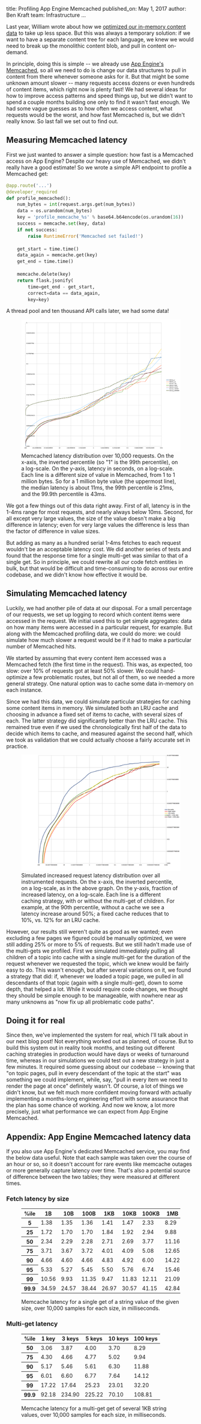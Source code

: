 title: Profiling App Engine Memcached
published_on: May 1, 2017
author: Ben Kraft
team: Infrastructure
...

Last year, William wrote about how we [optimized our in-memory content data](/posts/evolving-our-content-infrastructure.htm) to take up less space.  But this was always a temporary solution: if we want to have a separate content tree for each language, we knew we would need to break up the monolithic content blob, and pull in content on-demand.

In principle, doing this is simple -- we already use [App Engine's Memcached](https://cloud.google.com/appengine/docs/python/memcache/), so all we need to do is change our data structures to pull in content from there whenever someone asks for it.  But that might be some unknown amount slower -- many requests access dozens or even hundreds of content items, which right now is plenty fast!  We had several ideas for how to improve access patterns and speed things up, but we didn't want to spend a couple months building one only to find it wasn't fast enough.  We had some vague guesses as to how often we access content, what requests would be the worst, and how fast Memcached is, but we didn't really know.  So last fall we set out to find out.

## Measuring Memcached latency

First we just wanted to answer a simple question: how fast is a Memcached access on App Engine?  Despite our heavy use of Memcached, we didn't really have a good estimate!  So we wrote a simple API endpoint to profile a Memcached get:

```py
@app.route('...')
@developer_required
def profile_memcached():
    num_bytes = int(request.args.get(num_bytes))
    data = os.urandom(num_bytes)
    key = 'profile_memcache_%s' % base64.b64encode(os.urandom(16))
    success = memcache.set(key, data)
    if not success:
        raise RuntimeError('Memcached set failed!')

    get_start = time.time()
    data_again = memcache.get(key)
    get_end = time.time()

    memcache.delete(key)
    return flask.jsonify(
        time=get_end - get_start,
        correct=data == data_again,
        key=key)
```

A thread pool and ten thousand API calls later, we had some data!

<figure>
    <img src="/images/memcached-profiling/by-size.png"
         alt="Graph of Memcached latency data" />
    <figcaption>
        Memcached latency distribution over 10,000 requests.  On the x-axis, the inverted percentile (so "1" is the 99th percentile), on a log-scale.  On the y-axis, latency in seconds, on a log-scale.  Each line is a different size of value in Memcached, from 1 to 1 million bytes.  So for a 1 million byte value (the uppermost line), the median latency is about 11ms, the 99th percentile is 21ms, and the 99.9th percentile is 43ms.
    </figcaption>
</figure>

We got a few things out of this data right away.  First of all, latency is in the 1-4ms range for most requests, and nearly always below 10ms.   Second, for all except very large values, the size of the value doesn't make a big difference in latency; even for very large values the difference is less than the factor of difference in value sizes.

But adding as many as a hundred serial 1-4ms fetches to each request wouldn't be an acceptable latency cost.  We did another series of tests and found that the response time for a single multi-get was similar to that of a single get.  So in principle, we could rewrite all our code fetch entities in bulk, but that would be difficult and time-consuming to do across our entire codebase, and we didn't know how effective it would be.

## Simulating Memcached latency

Luckily, we had another pile of data at our disposal.  For a small percentage of our requests, we set up logging to record which content items were accessed in the request.  We initial used this to get simple aggregates: data on how many items were accessed in a particular request, for example.  But along with the Memcached profiling data, we could do more: we could simulate how much slower a request would be if it had to make a particular number of Memcached hits.

We started by assuming that every content item accessed was a Memcached fetch (the first time in the request).  This was, as expected, too slow: over 10% of requests got at least 50% slower.  We could hand-optimize a few problematic routes, but not all of them, so we needed a more general strategy.  One natural option was to cache some data in-memory on each instance.

Since we had this data, we could simulate particular strategies for caching some content items in memory.  We simulated both an LRU cache and choosing in advance a fixed set of items to cache, with several sizes of each.  The latter strategy did significantly better than the LRU cache.  This remained true even if we used the chronologically first half of the data to decide which items to cache, and measured against the second half, which we took as validation that we could actually choose a fairly accurate set in practice.

<figure>
    <img src="images/memcached-profiling/static-cache.png"
         alt="Graph of simulated fixed-cache data" />
    <figcaption>
        Simulated increased request latency distribution over all instrumented requests.  On the x-axis, the inverted percentile, on a log-scale, as in the above graph.  On the y-axis, fraction of increased latency, on a log-scale.  Each line is a different caching strategy, with or without the multi-get of children.  For example, at the 90th percentile, without a cache we see a latency increase around 50%; a fixed cache reduces that to 10%, vs. 12% for an LRU cache.
    </figcaption>
</figure>

However, our results still weren't quite as good as we wanted; even excluding a few pages we figured could be manually optimized, we were still adding 25% or more to 5% of requests.  But we still hadn't made use of the multi-gets we profiled.  First we simulated immediately pulling all children of a topic into cache with a single multi-get for the duration of the request whenever we requested the topic, which we knew would be fairly easy to do.  This wasn't enough, but after several variations on it, we found a strategy that did: if, whenever we loaded a topic page, we pulled in all descendants of that topic (again with a single multi-get), down to some depth, that helped a lot.  While it would require code changes, we thought they should be simple enough to be manageable, with nowhere near as many unknowns as "now fix up all problematic code paths".

## Doing it for real

Since then, we've implemented the system for real, which I'll talk about in our next blog post!  Not everything worked out as planned, of course.  But to build this system out in reality took months, and testing out different caching strategies in production would have days or weeks of turnaround time, whereas in our simulations we could test out a new strategy in just a few minutes.  It required some guessing about our codebase -- knowing that "on topic pages, pull in every descendant of the topic at the start" was something we could implement, while, say, "pull in every item we need to render the page at once" definitely wasn't.  Of course, a lot of things we didn't know, but we felt much more confident moving forward with actually implementing a months-long engineering effort with some assurance that the plan has some chance of working.  And now we know, a lot more precisely, just what performance we can expect from App Engine Memcached.

## Appendix: App Engine Memcached latency data

If you also use App Engine's dedicated Memcached service, you may find the below data useful.  Note that each sample was taken over the course of an hour or so, so it doesn't account for rare events like memcache outages or more generally capture latency over time.  That's also a potential source of difference between the two tables; they were measured at different times.

### Fetch latency by size

<figure>
    <table>
        <thead>
            <tr><th>%ile</th><th>1B</th><th>10B</th><th>100B</th><th>1KB</th><th>10KB</th><th>100KB</th><th>1MB</th></tr>
        </thead>
        <tbody>
            <tr><th>5</th><td>1.38</td><td>1.35</td><td>1.36</td><td>1.41</td><td>1.47</td><td>2.33</td><td>8.29</td></tr>
            <tr><th>25</th><td>1.72</td><td>1.70</td><td>1.70</td><td>1.84</td><td>1.92</td><td>2.94</td><td>9.88</td></tr>
            <tr><th>50</th><td>2.34</td><td>2.29</td><td>2.28</td><td>2.71</td><td>2.69</td><td>3.77</td><td>11.16</td></tr>
            <tr><th>75</th><td>3.71</td><td>3.67</td><td>3.72</td><td>4.01</td><td>4.09</td><td>5.08</td><td>12.65</td></tr>
            <tr><th>90</th><td>4.66</td><td>4.60</td><td>4.66</td><td>4.83</td><td>4.92</td><td>6.00</td><td>14.22</td></tr>
            <tr><th>95</th><td>5.33</td><td>5.27</td><td>5.45</td><td>5.50</td><td>5.76</td><td>6.74</td><td>15.46</td></tr>
            <tr><th>99</th><td>10.56</td><td>9.93</td><td>11.35</td><td>9.47</td><td>11.83</td><td>12.11</td><td>21.09</td></tr>
            <tr><th>99.9</th><td>34.59</td><td>24.57</td><td>38.44</td><td>26.97</td><td>30.57</td><td>41.15</td><td>42.84</td></tr>
        </tbody>
    </table>
    <figcaption>
        Memcache latency for a single get of a string value of the given size, over 10,000 samples for each size, in milliseconds.
    </figcaption>
</figure>

### Multi-get latency

<figure>
    <table>
        <thead>
            <tr><th>%ile</th><th>1 key</th><th>3 keys</th><th>5 keys</th><th>10 keys</th><th>100 keys</th></tr>
        </thead>
        <tbody>
            <tr><th>50</td><td>3.06</td><td>3.87</td><td>4.00</td><td>3.70</td><td>8.29</td></tr>
            <tr><th>75</td><td>4.30</td><td>4.66</td><td>4.77</td><td>5.02</td><td>9.94</td></tr>
            <tr><th>90</td><td>5.17</td><td>5.46</td><td>5.61</td><td>6.30</td><td>11.88</td></tr>
            <tr><th>95</td><td>6.01</td><td>6.60</td><td>6.77</td><td>7.64</td><td>14.12</td></tr>
            <tr><th>99</td><td>17.22</td><td>17.64</td><td>25.23</td><td>23.01</td><td>32.20</td></tr>
            <tr><th>99.9</td><td>92.18</td><td>234.90</td><td>225.22</td><td>70.10</td><td>108.81</td></tr>
        </tbody>
    </table>
    <figcaption>
        Memcache latency for a multi-get get of several 1KB string values, over 10,000 samples for each size, in milliseconds.
    </figcaption>
</figure>

